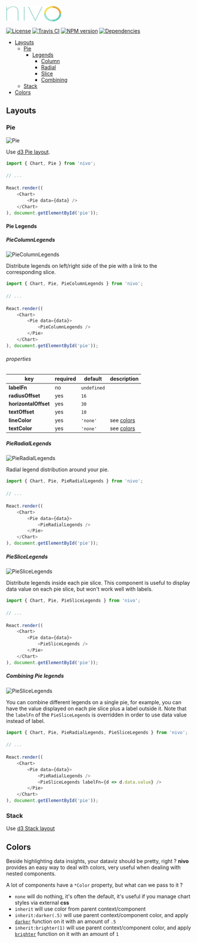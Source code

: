 <img alt="nivo" src="https://raw.githubusercontent.com/plouc/nivo/master/nivo.png" width="150" height="42" />

[![License][license-image]][license-url]
[![Travis CI][travis-image]][travis-url]
[![NPM version][npm-image]][npm-url]
[![Dependencies][gemnasium-image]][gemnasium-url]

- [Layouts](#layouts)
    - [Pie](#pie)
        - [Legends](#pie-legends)
            - [Column](#piecolumnlegends)
            - [Radial](#pieradiallegends)
            - [Slice](#pieslicelegends)
            - [Combining](#combining-pie-legends)
    - [Stack](#stack)
- [Colors](#colors)

## Layouts

### Pie

<img alt="Pie" src="https://raw.githubusercontent.com/plouc/nivo/master/doc/nivo-pie.png" width="240" height="80" />

Use [d3 Pie layout](https://github.com/mbostock/d3/wiki/Pie-Layout).

```javascript
import { Chart, Pie } from 'nivo';

// ...

React.render((
    <Chart>
        <Pie data={data} />
    </Chart>
), document.getElementById('pie'));
```

#### Pie Legends

##### PieColumnLegends

<img alt="PieColumnLegends" src="https://raw.githubusercontent.com/plouc/nivo/master/doc/nivo-pie-legends-column.png" width="80" height="80" />

Distribute legends on left/right side of the pie with a link to the corresponding slice.

```javascript
import { Chart, Pie, PieColumnLegends } from 'nivo';

// ...

React.render((
    <Chart>
        <Pie data={data}>
            <PieColumnLegends />
        </Pie>
    </Chart>
), document.getElementById('pie'));
```

###### properties

key                  | required | default     | description
---------------------|----------|-------------|----------------------------
**labelFn**          | no       | `undefined` |
**radiusOffset**     | yes      | `16`        |
**horizontalOffset** | yes      | `30`        |
**textOffset**       | yes      | `10`        |
**lineColor**        | yes      | `'none'`    | see [colors](#colors)
**textColor**        | yes      | `'none'`    | see [colors](#colors)



##### PieRadialLegends

<img alt="PieRadialLegends" src="https://raw.githubusercontent.com/plouc/nivo/master/doc/nivo-pie-legends-radial.png" width="80" height="80" />

Radial legend distribution around your pie.

```javascript
import { Chart, Pie, PieRadialLegends } from 'nivo';

// ...

React.render((
    <Chart>
        <Pie data={data}>
            <PieRadialLegends />
        </Pie>
    </Chart>
), document.getElementById('pie'));
```

##### PieSliceLegends

<img alt="PieSliceLegends" src="https://raw.githubusercontent.com/plouc/nivo/master/doc/nivo-pie-legends-slice.png" width="80" height="80" />

Distribute legends inside each pie slice. This component is useful to display data value on each pie slice,
but won't work well with labels.

```javascript
import { Chart, Pie, PieSliceLegends } from 'nivo';

// ...

React.render((
    <Chart>
        <Pie data={data}>
            <PieSliceLegends />
        </Pie>
    </Chart>
), document.getElementById('pie'));
```

##### Combining Pie legends

<img alt="PieSliceLegends" src="https://raw.githubusercontent.com/plouc/nivo/master/doc/nivo-pie-legends-radial-slice.png" width="80" height="80" />

You can combine different legends on a single pie, for example, you can have the value displayed on each pie slice plus a label outside it.
Note that the `labelFn` of the `PieSliceLegends` is overridden in order to use data value instead of label.

```javascript
import { Chart, Pie, PieRadialLegends, PieSliceLegends } from 'nivo';

// ...

React.render((
    <Chart>
        <Pie data={data}>
            <PieRadialLegends />
            <PieSliceLegends labelFn={d => d.data.value} />
        </Pie>
    </Chart>
), document.getElementById('pie'));
```

### Stack

Use [d3 Stack layout](https://github.com/mbostock/d3/wiki/Stack-Layout)

## Colors

Beside highlighting data insights, your dataviz should be pretty, right ?
**nivo** provides an easy way to deal with colors, very useful when dealing with nested components.

A lot of components have a `*Color` property, but what can we pass to it ?

- `none` will do nothing, it's often the default, it's useful if you manage chart styles via external **css**
- `inherit` will use color from parent context/component
- `inherit:darker(.5)` will use parent context/component color, and apply [`darker`](https://github.com/mbostock/d3/wiki/Colors#rgb_darker) function on it with an amount of `.5`
- `inherit:brighter(1)` will use parent context/component color, and apply [`brighter`](https://github.com/mbostock/d3/wiki/Colors#rgb_brighter) function on it with an amount of `1`

[license-image]: https://img.shields.io/github/license/plouc/nivo.svg?style=flat-square
[license-url]: https://github.com/plouc/nivo/blob/master/LICENSE.md
[npm-image]: https://img.shields.io/npm/v/nivo.svg?style=flat-square
[npm-url]: https://www.npmjs.com/package/nivo
[travis-image]: https://img.shields.io/travis/plouc/nivo.svg?style=flat-square
[travis-url]: https://travis-ci.org/plouc/nivo
[gemnasium-image]: https://img.shields.io/gemnasium/plouc/nivo.svg?style=flat-square
[gemnasium-url]: https://gemnasium.com/plouc/nivo
